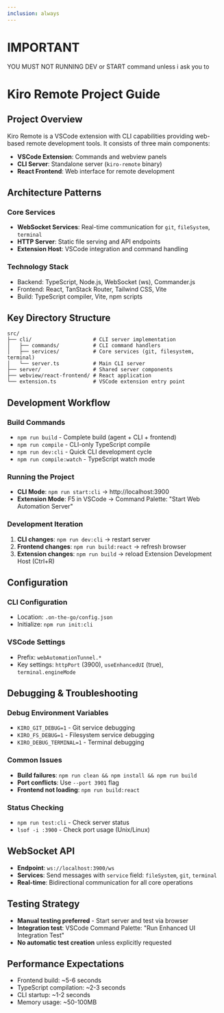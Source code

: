 ```yaml
---
inclusion: always
---
```

# IMPORTANT
YOU MUST NOT RUNNING DEV or START command unless i ask you to
# Kiro Remote Project Guide

## Project Overview
Kiro Remote is a VSCode extension with CLI capabilities providing web-based remote development tools. It consists of three main components:
- **VSCode Extension**: Commands and webview panels
- **CLI Server**: Standalone server (`kiro-remote` binary) 
- **React Frontend**: Web interface for remote development

## Architecture Patterns

### Core Services
- **WebSocket Services**: Real-time communication for `git`, `fileSystem`, `terminal`
- **HTTP Server**: Static file serving and API endpoints
- **Extension Host**: VSCode integration and command handling

### Technology Stack
- Backend: TypeScript, Node.js, WebSocket (ws), Commander.js
- Frontend: React, TanStack Router, Tailwind CSS, Vite
- Build: TypeScript compiler, Vite, npm scripts

## Key Directory Structure
```
src/
├── cli/                    # CLI server implementation
│   ├── commands/           # CLI command handlers  
│   ├── services/           # Core services (git, filesystem, terminal)
│   └── server.ts           # Main CLI server
├── server/                 # Shared server components
├── webview/react-frontend/ # React application
└── extension.ts            # VSCode extension entry point
```

## Development Workflow

### Build Commands
- `npm run build` - Complete build (agent + CLI + frontend)
- `npm run compile` - CLI-only TypeScript compile
- `npm run dev:cli` - Quick CLI development cycle
- `npm run compile:watch` - TypeScript watch mode

### Running the Project
- **CLI Mode**: `npm run start:cli` → http://localhost:3900
- **Extension Mode**: F5 in VSCode → Command Palette: "Start Web Automation Server"

### Development Iteration
1. **CLI changes**: `npm run dev:cli` → restart server
2. **Frontend changes**: `npm run build:react` → refresh browser
3. **Extension changes**: `npm run build` → reload Extension Development Host (Ctrl+R)

## Configuration

### CLI Configuration
- Location: `.on-the-go/config.json`
- Initialize: `npm run init:cli`

### VSCode Settings
- Prefix: `webAutomationTunnel.*`
- Key settings: `httpPort` (3900), `useEnhancedUI` (true), `terminal.engineMode`

## Debugging & Troubleshooting

### Debug Environment Variables
- `KIRO_GIT_DEBUG=1` - Git service debugging
- `KIRO_FS_DEBUG=1` - Filesystem service debugging  
- `KIRO_DEBUG_TERMINAL=1` - Terminal debugging

### Common Issues
- **Build failures**: `npm run clean && npm install && npm run build`
- **Port conflicts**: Use `--port 3901` flag
- **Frontend not loading**: `npm run build:react`

### Status Checking
- `npm run test:cli` - Check server status
- `lsof -i :3900` - Check port usage (Unix/Linux)

## WebSocket API
- **Endpoint**: `ws://localhost:3900/ws`
- **Services**: Send messages with `service` field: `fileSystem`, `git`, `terminal`
- **Real-time**: Bidirectional communication for all core operations

## Testing Strategy
- **Manual testing preferred** - Start server and test via browser
- **Integration test**: VSCode Command Palette: "Run Enhanced UI Integration Test"
- **No automatic test creation** unless explicitly requested

## Performance Expectations
- Frontend build: ~5-6 seconds
- TypeScript compilation: ~2-3 seconds  
- CLI startup: ~1-2 seconds
- Memory usage: ~50-100MB
